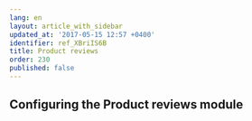 ```yaml
---
lang: en
layout: article_with_sidebar
updated_at: '2017-05-15 12:57 +0400'
identifier: ref_XBriIS6B
title: Product reviews
order: 230
published: false
---
```


## Configuring the Product reviews module
